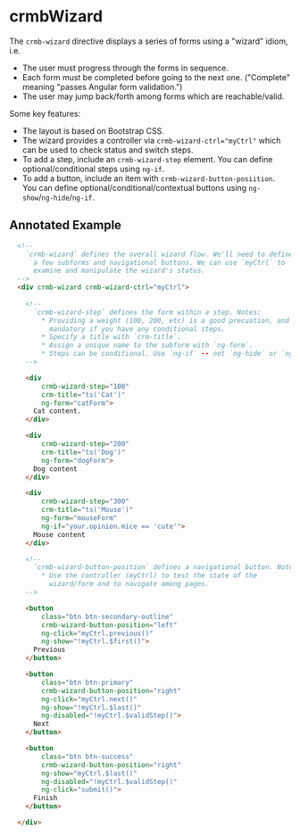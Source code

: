 # crmbWizard

The `crmb-wizard` directive displays a series of forms using a "wizard" idiom, i.e.
  * The user must progress through the forms in sequence.
  * Each form must be completed before going to the next one. ("Complete" meaning "passes Angular form validation.")
  * The user may jump back/forth among forms which are reachable/valid.

Some key features:
  * The layout is based on Bootstrap CSS.
  * The wizard provides a controller via `crmb-wizard-ctrl="myCtrl"` which can be used to check status and switch steps.
  * To add a step, include an `crmb-wizard-step` element.
    You can define optional/conditional steps using `ng-if`.
  * To add a button, include an item with `crmb-wizard-button-posiition`.
    You can define optional/conditional/contextual buttons using `ng-show`/`ng-hide`/`ng-if`.
  
## Annotated Example

```html
  <!--
    `crmb-wizard` defines the overall wizard flow. We'll need to define
      a few subforms and navigational buttons. We can use `myCtrl` to
      examine and manipulate the wizard's status.
  -->
  <div crmb-wizard crmb-wizard-ctrl="myCtrl">
    
    <!--
      `crmb-wizard-step` defines the form within a step. Notes:
        * Providing a weight (100, 200, etc) is a good precuation, and it's
          mandatory if you have any conditional steps.
        * Specify a title with `crm-title`.
        * Assign a unique name to the subform with `ng-form`.
        * Steps can be conditional. Use `ng-if` -- not `ng-hide` or `ng-show`.
    -->

    <div 
        crmb-wizard-step="100"
        crm-title="ts('Cat')"
        ng-form="catForm">
      Cat content.
    </div>

    <div 
        crmb-wizard-step="200"
        crm-title="ts('Dog')" 
        ng-form="dogForm">
      Dog content
    </div>

    <div
        crmb-wizard-step="300"
        crm-title="ts('Mouse')"
        ng-form="mouseForm"
        ng-if="your.opinion.mice == 'cute'">
      Mouse content
    </div>

    <!--
      `crmb-wizard-button-position` defines a navigational button. Notes:
        * Use the controller (myCtrl) to test the state of the
          wizard/form and to navigate among pages.
    -->

    <button
        class="btn btn-secondary-outline"
        crmb-wizard-button-position="left"
        ng-click="myCtrl.previous()"
        ng-show="!myCtrl.$first()">
      Previous
    </button>

    <button
        class="btn btn-primary"
        crmb-wizard-button-position="right"
        ng-click="myCtrl.next()"
        ng-show="!myCtrl.$last()"
        ng-disabled="!myCtrl.$validStep()">
      Next
    </button>

    <button
        class="btn btn-success"
        crmb-wizard-button-position="right"
        ng-show="myCtrl.$last()"
        ng-disabled="!myCtrl.$validStep()"
        ng-click="submit()">
      Finish
    </button>

  </div>
```
